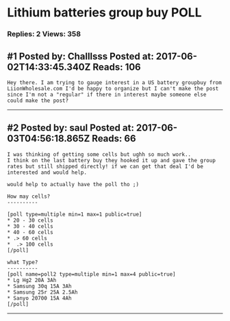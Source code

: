 # Lithium batteries group buy POLL

### Replies: 2 Views: 358

## \#1 Posted by: Challlsss Posted at: 2017-06-02T14:33:45.340Z Reads: 106

```
Hey there. I am trying to gauge interest in a US battery groupbuy from LiionWholesale.com I'd be happy to organize but I can't make the post since I'm not a "regular" if there in interest maybe someone else could make the post?
```

---
## \#2 Posted by: saul Posted at: 2017-06-03T04:56:18.865Z Reads: 66

```
I was thinking of getting some cells but ughh so much work..
I think on the last battery buy they hooked it up and gave the group rates but still shipped directly! if we can get that deal I'd be interested and would help.

would help to actually have the poll tho ;)

How may cells?
----------

[poll type=multiple min=1 max=1 public=true]
* 20 - 30 cells
* 30 - 40 cells
* 40 - 60 cells
* .> 60 cells
*  .> 100 cells
[/poll]

what Type?
----------
[poll name=poll2 type=multiple min=1 max=4 public=true]
* Lg Hg2 20A 3Ah
* Samsung 30q 15A 3Ah
* Samsung 25r 25A 2.5Ah
* Sanyo 20700 15A 4Ah
[/poll]
```

---
